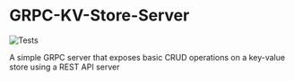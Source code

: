 # GRPC-KV-Store-Server

![Tests](https://github.com/rutvik-gs/GRPC-KV-Store-System/workflows/gRPCServer%20Tests/badge.svg)

A simple GRPC server that exposes basic CRUD operations on a key-value store using a REST API server
